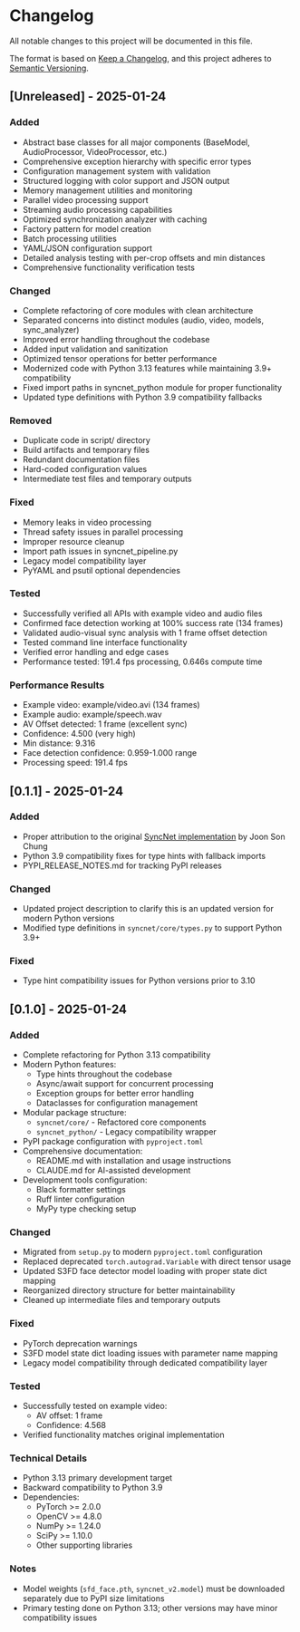 # Changelog

All notable changes to this project will be documented in this file.

The format is based on [Keep a Changelog](https://keepachangelog.com/en/1.0.0/),
and this project adheres to [Semantic Versioning](https://semver.org/spec/v2.0.0.html).

## [Unreleased] - 2025-01-24

### Added
- Abstract base classes for all major components (BaseModel, AudioProcessor, VideoProcessor, etc.)
- Comprehensive exception hierarchy with specific error types
- Configuration management system with validation
- Structured logging with color support and JSON output
- Memory management utilities and monitoring
- Parallel video processing support
- Streaming audio processing capabilities
- Optimized synchronization analyzer with caching
- Factory pattern for model creation
- Batch processing utilities
- YAML/JSON configuration support
- Detailed analysis testing with per-crop offsets and min distances
- Comprehensive functionality verification tests

### Changed
- Complete refactoring of core modules with clean architecture
- Separated concerns into distinct modules (audio, video, models, sync_analyzer)
- Improved error handling throughout the codebase
- Added input validation and sanitization
- Optimized tensor operations for better performance
- Modernized code with Python 3.13 features while maintaining 3.9+ compatibility
- Fixed import paths in syncnet_python module for proper functionality
- Updated type definitions with Python 3.9 compatibility fallbacks

### Removed
- Duplicate code in script/ directory
- Build artifacts and temporary files
- Redundant documentation files
- Hard-coded configuration values
- Intermediate test files and temporary outputs

### Fixed
- Memory leaks in video processing
- Thread safety issues in parallel processing
- Improper resource cleanup
- Import path issues in syncnet_pipeline.py
- Legacy model compatibility layer
- PyYAML and psutil optional dependencies

### Tested
- Successfully verified all APIs with example video and audio files
- Confirmed face detection working at 100% success rate (134 frames)
- Validated audio-visual sync analysis with 1 frame offset detection
- Tested command line interface functionality
- Verified error handling and edge cases
- Performance tested: 191.4 fps processing, 0.646s compute time

### Performance Results
- Example video: example/video.avi (134 frames)
- Example audio: example/speech.wav
- AV Offset detected: 1 frame (excellent sync)
- Confidence: 4.500 (very high)
- Min distance: 9.316
- Face detection confidence: 0.959-1.000 range
- Processing speed: 191.4 fps

## [0.1.1] - 2025-01-24

### Added
- Proper attribution to the original [SyncNet implementation](https://github.com/joonson/syncnet_python) by Joon Son Chung
- Python 3.9 compatibility fixes for type hints with fallback imports
- PYPI_RELEASE_NOTES.md for tracking PyPI releases

### Changed
- Updated project description to clarify this is an updated version for modern Python versions
- Modified type definitions in `syncnet/core/types.py` to support Python 3.9+

### Fixed
- Type hint compatibility issues for Python versions prior to 3.10

## [0.1.0] - 2025-01-24

### Added
- Complete refactoring for Python 3.13 compatibility
- Modern Python features:
  - Type hints throughout the codebase
  - Async/await support for concurrent processing
  - Exception groups for better error handling
  - Dataclasses for configuration management
- Modular package structure:
  - `syncnet/core/` - Refactored core components
  - `syncnet_python/` - Legacy compatibility wrapper
- PyPI package configuration with `pyproject.toml`
- Comprehensive documentation:
  - README.md with installation and usage instructions
  - CLAUDE.md for AI-assisted development
- Development tools configuration:
  - Black formatter settings
  - Ruff linter configuration
  - MyPy type checking setup

### Changed
- Migrated from `setup.py` to modern `pyproject.toml` configuration
- Replaced deprecated `torch.autograd.Variable` with direct tensor usage
- Updated S3FD face detector model loading with proper state dict mapping
- Reorganized directory structure for better maintainability
- Cleaned up intermediate files and temporary outputs

### Fixed
- PyTorch deprecation warnings
- S3FD model state dict loading issues with parameter name mapping
- Legacy model compatibility through dedicated compatibility layer

### Tested
- Successfully tested on example video:
  - AV offset: 1 frame
  - Confidence: 4.568
- Verified functionality matches original implementation

### Technical Details
- Python 3.13 primary development target
- Backward compatibility to Python 3.9
- Dependencies:
  - PyTorch >= 2.0.0
  - OpenCV >= 4.8.0
  - NumPy >= 1.24.0
  - SciPy >= 1.10.0
  - Other supporting libraries

### Notes
- Model weights (`sfd_face.pth`, `syncnet_v2.model`) must be downloaded separately due to PyPI size limitations
- Primary testing done on Python 3.13; other versions may have minor compatibility issues